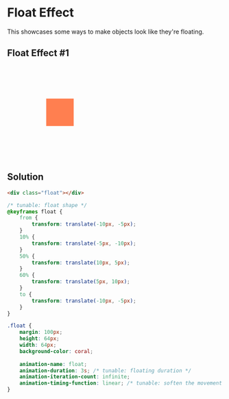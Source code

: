 # Float Effect

This showcases some ways to make objects look like they're floating.

## Float Effect #1

<div class="float"></div>

<style>
@keyframes float {
    from {
        transform: translate(-10px, -5px);
    }
    10% {
        transform: translate(-5px, -10px);
    }
    50% {
        transform: translate(10px, 5px);
    }
    60% {
        transform: translate(5px, 10px);
    }
    to {
        transform: translate(-10px, -5px);
    }
}

.float {
    margin: 100px;
    height: 64px;
    width: 64px;
    background-color: coral;
    
    animation-name: float;
    animation-duration: 3s;
    animation-iteration-count: infinite;
    animation-timing-function: linear;
}
</style>

## Solution

```html
<div class="float"></div>
```

```css
/* tunable: float shape */
@keyframes float {
    from {
        transform: translate(-10px, -5px);
    }
    10% {
        transform: translate(-5px, -10px);
    }
    50% {
        transform: translate(10px, 5px);
    }
    60% {
        transform: translate(5px, 10px);
    }
    to {
        transform: translate(-10px, -5px);
    }
}

.float {
    margin: 100px;
    height: 64px;
    width: 64px;
    background-color: coral;
    
    animation-name: float;
    animation-duration: 3s; /* tunable: floating duration */
    animation-iteration-count: infinite;
    animation-timing-function: linear; /* tunable: soften the movement ? */
}
```

